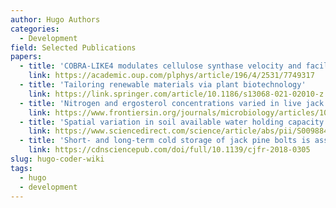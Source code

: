 ```yaml
---
author: Hugo Authors
categories:
  - Development
field: Selected Publications
papers:
  - title: 'COBRA-LIKE4 modulates cellulose synthase velocity and facilitates cellulose deposition in the secondary cell wall'
    link: https://academic.oup.com/plphys/article/196/4/2531/7749317
  - title: 'Tailoring renewable materials via plant biotechnology'
    link: https://link.springer.com/article/10.1186/s13068-021-02010-z
  - title: 'Nitrogen and ergosterol concentrations varied in live jack pine phloem following inoculations with fungal associates of mountain pine beetle'
    link: https://www.frontiersin.org/journals/microbiology/articles/10.3389/fmicb.2020.01703/full
  - title: 'Spatial variation in soil available water holding capacity alters carbon mobilization and allocation to chemical defenses along jack pine stems'
    link: https://www.sciencedirect.com/science/article/abs/pii/S0098847219308846
  - title: 'Short- and long-term cold storage of jack pine bolts is associated with higher concentrations of monoterpenes and nutrients'
    link: https://cdnsciencepub.com/doi/full/10.1139/cjfr-2018-0305
slug: hugo-coder-wiki
tags:
  - hugo
  - development
---
```

